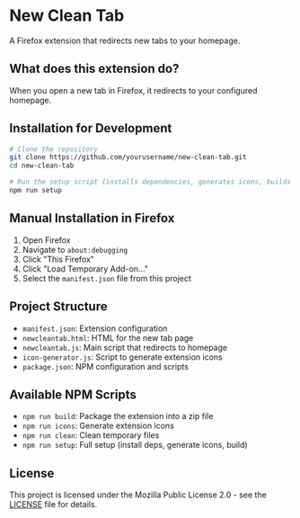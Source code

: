 # New Clean Tab

A Firefox extension that redirects new tabs to your homepage.

## What does this extension do?

When you open a new tab in Firefox, it redirects to your configured homepage.

## Installation for Development

```bash
# Clone the repository
git clone https://github.com/yourusername/new-clean-tab.git
cd new-clean-tab

# Run the setup script (installs dependencies, generates icons, builds extension)
npm run setup
```

## Manual Installation in Firefox

1. Open Firefox
2. Navigate to `about:debugging`
3. Click "This Firefox"
4. Click "Load Temporary Add-on..."
5. Select the `manifest.json` file from this project

## Project Structure

- `manifest.json`: Extension configuration
- `newcleantab.html`: HTML for the new tab page
- `newcleantab.js`: Main script that redirects to homepage
- `icon-generator.js`: Script to generate extension icons
- `package.json`: NPM configuration and scripts

## Available NPM Scripts

- `npm run build`: Package the extension into a zip file
- `npm run icons`: Generate extension icons
- `npm run clean`: Clean temporary files
- `npm run setup`: Full setup (install deps, generate icons, build)

## License

This project is licensed under the Mozilla Public License 2.0 - see the [LICENSE](LICENSE) file for details.
